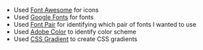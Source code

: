 - Used [Font Awesome](https://fontawesome.com/) for icons
- Used [Google Fonts](https://fonts.google.com/) for fonts
- Used [Font Pair](https://www.fontpair.co/) for identifying which pair of fonts I wanted to use
- Used [Adobe Color](https://color.adobe.com/explore) to identify color scheme
- Used [CSS Gradient](https://cssgradient.io/) to create CSS gradients